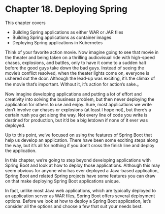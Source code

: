 # Chapter 18. Deploying Spring

This chapter covers

* Building Spring applications as either WAR or
JAR files
* Building Spring applications as container images
* Deploying Spring applications in Kubernetes

Think of your favorite action movie. Now imagine going to see that movie in the theater and being taken on a thrilling audiovisual ride with high-speed chases, explosions, and battles, only to have it come to a sudden halt before the good guys take down the bad guys. Instead of seeing the movie’s conflict resolved, when the theater lights come on, everyone is ushered out the door. Although the lead-up was exciting, it’s the climax of the movie that’s important. Without it, it’s action for action’s sake.。

Now imagine developing applications and putting a lot of effort and creativity into solving the business problem, but then never deploying the application for others to use and enjoy. Sure, most applications we write don’t involve car chases or explosions (at least I hope not), but there’s a certain rush you get along the way. Not every line of code you write is destined for production, but it’d be a big letdown if none of it ever was deployed.

Up to this point, we’ve focused on using the features of Spring Boot that help us develop an application. There have been some exciting steps along the way, but it’s all for nothing if you don’t cross the finish line and deploy the application.

In this chapter, we’re going to step beyond developing applications with Spring Boot and look at how to deploy those applications. Although this may seem obvious for anyone who has ever deployed a Java-based application, Spring Boot and related Spring projects have some features you can draw on that make deploying Spring Boot
applications unique.

In fact, unlike most Java web applications, which are typically deployed to an application server as WAR files, Spring Boot offers several deployment options. Before we look at how to deploy a Spring Boot application, let’s consider all the options and choose a few that suit your needs best.


